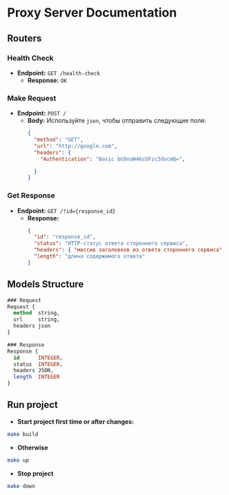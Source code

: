 # Proxy Server Documentation

## Routers

### Health Check
- **Endpoint:** `GET /health-check`
  - **Response:** `OK`

### Make Request
- **Endpoint:** `POST /`
  - **Body:** Используйте `json`, чтобы отправить следующие поля:
    ```json
    {
      "method": "GET",
      "url": "http://google.com",
      "headers": {
        "Authentication": "Basic bG9naW46cGFzc3dvcmQ=",

      }
    }
    ```

### Get Response
- **Endpoint:** `GET /?id={response_id}`
  - **Response:**
    ```json
    {
      "id": "response_id",
      "status": "HTTP-статус ответа стороннего сервиса",
      "headers": { "массив заголовков из ответа стороннего сервиса" },
      "length": "длина содержимого ответа"
    }
    ```

## Models Structure

```sql
### Request
Request {
  method  string,
  url     string,
  headers json
}

### Response
Response {
  id      INTEGER,
  status  INTEGER,
  headers JSON,
  length  INTEGER
}
```

## Run project

- **Start project first time or after changes:**
```bash
make build
```
- **Otherwise** 
```bash
make up
```
- **Stop project**
```bash
make down
```
